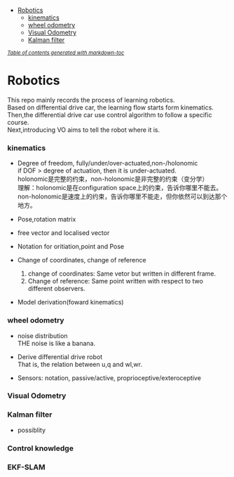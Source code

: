 - [Robotics](#robotics)
    + [kinematics](#kinematics)
    + [wheel odometry](#wheel-odometry)
    + [Visual Odometry](#visual-odometry)
    + [Kalman filter](#kalman-filter)

<small><i><a href='http://ecotrust-canada.github.io/markdown-toc/'>Table of contents generated with markdown-toc</a></i></small>


# Robotics
This repo mainly records the process of learning robotics.  
Based on differential drive car, the learning flow starts form kinematics.  
Then,the differential drive car use control algorithm to follow a specific course.  
Next,introducing VO aims to tell the robot where it is.


### kinematics  
* Degree of freedom, fully/under/over-actuated,non-/holonomic  
if DOF > degree of actuation, then it is under-actuated.  
holonomic是完整的约束，non-holonomic是非完整的约束（变分学）  
理解：holonomic是在configuration space上的约束，告诉你哪里不能去。  
non-holonomic是速度上的约束，告诉你哪里不能走，但你依然可以到达那个地方。  

* Pose,rotation matrix  

* free vector and localised vector  

* Notation for oritiation,point and Pose  

* Change of coordinates, change of reference  
  1. change of coordinates: Same vetor but written in different frame.  
  2. Change of reference: Same point written with respect to two different observers.  
  
* Model derivation(foward kinematics)  
  
### wheel odometry  
* noise distribution  
THE noise is like a banana.  

* Derive differential drive robot  
That is, the relation between u,q and wl,wr.  

* Sensors: notation, passive/active, proprioceptive/exteroceptive  

### Visual Odometry   


### Kalman filter  

* possiblity  


### Control knowledge  

### EKF-SLAM  




